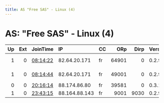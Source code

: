 ```yaml
---
title: AS "Free SAS" - Linux (4)
---
```


# AS: "Free SAS" - Linux (4)

|   Up |   Ext | JoinTime                                                                                            | IP            | CC   |   ORp |   Dirp | Version   | Contact                   | Nickname      |   eFamMembers |
|-----:|------:|:----------------------------------------------------------------------------------------------------|:--------------|:-----|------:|-------:|:----------|:--------------------------|:--------------|--------------:|
|    1 |     0 | [08:14:22](https://metrics.torproject.org/rs.html#details/CC71B092680F68E419BC2924A9B6EABDD984143C) | 82.64.20.171  | fr   | 64901 |      0 | 0.2.9.14  | ali DOT gatorr AT free.fr | MicheleTorr   |             2 |
|    1 |     0 | [08:14:44](https://metrics.torproject.org/rs.html#details/E184EC1BAB3D017AB497DB025448806035BAF64B) | 82.64.20.171  | fr   | 49001 |      0 | 0.2.9.14  | ali DOT gatorr AT free.fr | AccuseATorr   |             2 |
|    0 |     0 | [20:16:14](https://metrics.torproject.org/rs.html#details/6F18043588D6C54320AA52A3A0532E916997735E) | 88.174.86.80  | fr   | 39581 |      0 | 0.3.1.9   | None                      | UbuntuCore201 |             1 |
|    1 |     0 | [23:43:15](https://metrics.torproject.org/rs.html#details/AD0D7DE4FA10E8307E3C9555D20D8ED5D35BAF03) | 88.164.88.143 | fr   |  9001 |   9030 | 0.2.9.14  | vimalu125@gmail.com       | VML           |             1 |
